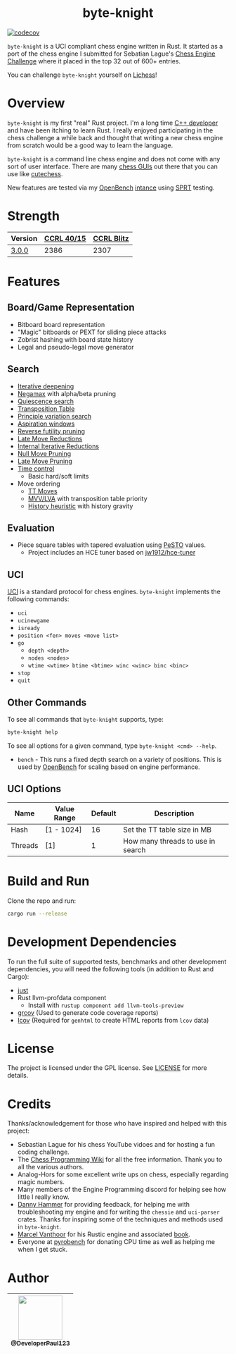 <center><h1> byte-knight </h1></center>

[![codecov](https://codecov.io/gh/DeveloperPaul123/byte-knight/graph/badge.svg?token=USEPKU8K4G)](https://codecov.io/gh/DeveloperPaul123/byte-knight)

`byte-knight` is a UCI compliant chess engine written in Rust. It started as a port of the chess engine I submitted for Sebatian Lague's [Chess Engine Challenge](https://github.com/DeveloperPaul123/Leonidas) where it placed in the top 32 out of 600+ entries.

You can challenge `byte-knight` yourself on [Lichess](https://lichess.org/@/byte-knight)!

# Overview

`byte-knight` is my first "real" Rust project. I'm a long time [C++ developer](https://github.com/DeveloperPaul123?tab=repositories&q=&type=source&language=c%2B%2B&sort=stargazers) and have been itching to learn Rust. I really enjoyed participating in the chess challenge a while back and thought that writing a new chess engine from scratch would be a good way to learn the language.

`byte-knight` is a command line chess engine and does not come with any sort of user interface. There are many [chess GUIs](https://www.chessprogramming.org/GUI) out there that you can use like [cutechess](https://github.com/cutechess/cutechess).

New features are tested via my [OpenBench](https://github.com/AndyGrant/OpenBench) [intance](https://developerpaul123.pythonanywhere.com) using [SPRT](https://github.com/jw1912/SPRT/blob/main/SPRT.md#how-sprt-actually-works) testing.

# Strength

| Version | [CCRL 40/15](https://computerchess.org.uk/ccrl/4040/) | [CCRL Blitz](https://computerchess.org.uk/ccrl/404/) |
| ------- | --------------- | --------------- |
| [3.0.0](https://github.com/DeveloperPaul123/byte-knight/releases/v3.0.0) | 2386 | 2307 |

# Features

## Board/Game Representation

- Bitboard board representation
- "Magic" bitboards or PEXT for sliding piece attacks
- Zobrist hashing with board state history
- Legal and pseudo-legal move generator

## Search

- [Iterative deepening](https://www.chessprogramming.org/Iterative_Deepening)
- [Negamax](https://www.chessprogramming.org/Negamax) with alpha/beta pruning
- [Quiescence search](https://www.chessprogramming.org/Quiescence_Search)
- [Transposition Table](https://www.chessprogramming.org/Transposition_Table)
- [Principle variation search](https://www.chessprogramming.org/Principal_Variation_Search)
- [Aspiration windows](https://www.chessprogramming.org/Aspiration_Windows)
- [Reverse futility pruning](https://www.chessprogramming.org/Reverse_Futility_Pruning)
- [Late Move Reductions](https://www.chessprogramming.org/Late_Move_Reductions)
- [Internal Iterative Reductions](https://www.chessprogramming.org/Internal_Iterative_Reductions)
- [Null Move Pruning](https://www.chessprogramming.org/Null_Move_Pruning)
- [Late Move Pruning](https://cosmo.tardis.ac/files/2023-02-20-viri-wiki.html)
- [Time control](https://www.chessprogramming.org/Time_Management)
  - Basic hard/soft limits
- Move ordering
  - [TT Moves](https://www.chessprogramming.org/Transposition_Table#Priority_by_Move_Ordering_Position)
  - [MVV/LVA](https://www.chessprogramming.org/MVV-LVA) with transposition table priority
  - [History heuristic](https://www.chessprogramming.org/History_Heuristic) with history gravity

## Evaluation

- Piece square tables with tapered evaluation using [PeSTO](https://www.chessprogramming.org/PeSTO%27s_Evaluation_Function) values.
  - Project includes an HCE tuner based on [jw1912/hce-tuner](https://github.com/jw1912/hce-tuner)

## UCI

[UCI](https://www.chessprogramming.org/UCI) is a standard protocol for chess engines. `byte-knight` implements the following commands:

- `uci`
- `ucinewgame`
- `isready`
- `position <fen> moves <move list>`
- `go`
  - `depth <depth>`
  - `nodes <nodes>`
  - `wtime <wtime> btime <btime> winc <winc> binc <binc>`
- `stop`
- `quit`

## Other Commands

To see all commands that `byte-knight` supports, type:

```bash
byte-knight help
```

To see all options for a given command, type `byte-knight <cmd> --help`.

- `bench` - This runs a fixed depth search on a variety of positions. This is used by [OpenBench](https://github.com/AndyGrant/OpenBench) for scaling based on engine performance.

## UCI Options

| Name | Value Range | Default | Description |
| ---- | ----------- | ------- | ----------- |
| Hash | [1 - 1024] | 16      | Set the TT table size in MB |
| Threads | [1]      | 1       | How many threads to use in search |

# Build and Run

Clone the repo and run:

```bash
cargo run --release
```

# Development Dependencies

To run the full suite of supported tests, benchmarks and other development dependencies, you will need the following tools (in addition to Rust and Cargo):
- [just](https://github.com/casey/just)
- Rust llvm-profdata component
  - Install with `rustup component add llvm-tools-preview`
- [grcov](https://github.com/mozilla/grcov) (Used to generate code coverage reports)
- [lcov](https://github.com/linux-test-project/lcov) (Required for `genhtml` to create HTML reports from `lcov` data)

# License

The project is licensed under the GPL license. See [LICENSE](LICENSE) for more details.

# Credits

Thanks/acknowledgement for those who have inspired and helped with this project:

- Sebastian Lague for his chess YouTube vidoes and for hosting a fun coding challenge.
- The [Chess Programming Wiki](https://www.chessprogramming.org/Main_Page) for all the free information. Thank you to all the various authors.
- Analog-Hors for some excellent write ups on chess, especially regarding magic numbers.
- Many members of the Engine Programming discord for helping see how little I really know.
- [Danny Hammer](https://github.com/dannyhammer/toad) for providing feedback, for helping me with troubleshooting my engine and for writing the `chessie` and `uci-parser` crates. Thanks for inspiring some of the techniques and methods used in `byte-knight`.
- [Marcel Vanthoor](https://github.com/mvanthoor/rustic) for his Rustic engine and associated [book](https://rustic-chess.org).
- Everyone at [pyrobench](https://pyronomy.pythonanywhere.com) for donating CPU time as well as helping me when I get stuck.

# Author

| [<img src="https://avatars0.githubusercontent.com/u/6591180?s=460&v=4" width="100"><br><sub>@DeveloperPaul123</sub>](https://github.com/DeveloperPaul123) |
|:----:|
